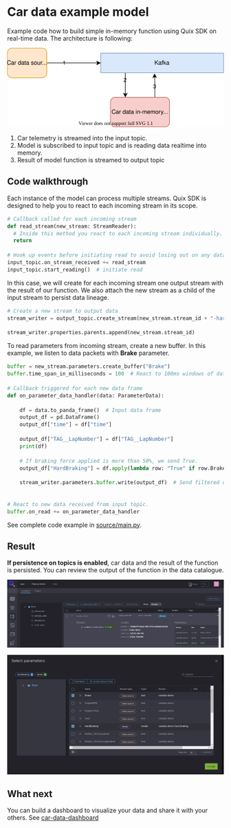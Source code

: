 # Car data example model
Example code how to build simple in-memory function using Quix SDK on real-time data. The architecture is following:
 
[![](doc/car-demo-model.svg)](doc/car-demo-model.svg "Architecture") 

1) Car telemetry is streamed into the input topic.
2) Model is subscribed to input topic and is reading data realtime into memory.
3) Result of model function is streamed to output topic

## Code walkthrough 

Each instance of the model can process multiple streams. Quix SDK is designed to help you to react to each incoming stream in its scope. 
```python
# Callback called for each incoming stream
def read_stream(new_stream: StreamReader):
  # Inside this method you react to each incoming stream individually.
  return

# Hook up events before initiating read to avoid losing out on any data
input_topic.on_stream_received += read_stream
input_topic.start_reading()  # initiate read
```

In this case, we will create for each incoming stream one output stream with the result of our function. We also attach the new stream as a child of the input stream to persist data lineage. 

```python
# Create a new stream to output data
stream_writer = output_topic.create_stream(new_stream.stream_id + "-hard-braking")
    
stream_writer.properties.parents.append(new_stream.stream_id)
```

To read parameters from incoming stream, create a new buffer. In this example, we listen to data packets with **Brake** parameter.
```python
buffer = new_stream.parameters.create_buffer("Brake")
buffer.time_span_in_milliseconds = 100  # React to 100ms windows of data.

# Callback triggered for each new data frame
def on_parameter_data_handler(data: ParameterData):

    df = data.to_panda_frame()  # Input data frame
    output_df = pd.DataFrame()
    output_df["time"] = df["time"]

    output_df["TAG__LapNumber"] = df["TAG__LapNumber"]
    print(df)

    # If braking force applied is more than 50%, we send True.  
    output_df["HardBraking"] = df.apply(lambda row: "True" if row.Brake > 0.5 else "False", axis=1)  

    stream_writer.parameters.buffer.write(output_df)  # Send filtered data to output topic


# React to new data received from input topic.
buffer.on_read += on_parameter_data_handler
```

See complete code example in [source/main.py](source/main.py).

## Result
**If persistence on topics is enabled**, car data and the result of the function is persisted. You can review the output of the function in the data catalogue.

[![](doc/model-catalogue.png)](doc/model-catalogue.png "Model in data catalogue")


[![](doc/model-parameters.png)](doc/model-parameters.png "Model parameters in parameter browser")

## What next
You can build a dashboard to visualize your data and share it with your others. See [car-data-dashboard](https://github.com/quixai/car-data-dashboard)
